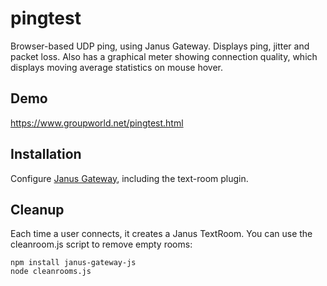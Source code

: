 # pingtest

Browser-based UDP ping, using Janus Gateway. Displays ping, jitter and packet
loss. Also has a graphical meter showing connection quality, which displays
moving average statistics on mouse hover.

## Demo

https://www.groupworld.net/pingtest.html

## Installation

Configure [Janus Gateway](https://github.com/meetecho/janus-gateway), including the text-room plugin.

## Cleanup

Each time a user connects, it creates a Janus TextRoom. You can use the cleanroom.js script to remove empty rooms:

    npm install janus-gateway-js
    node cleanrooms.js
